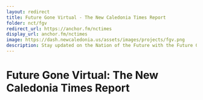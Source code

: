 ```yaml
---
layout: redirect
title: Future Gone Virtual - The New Caledonia Times Report
folder: nct/fgv
redirect_url: https://anchor.fm/nctimes
display_url: anchor.fm/nctimes
image: https://dash.newcaledonia.us/assets/images/projects/fgv.png
description: Stay updated on the Nation of the Future with the Future Gone Virtual podcast! Hosted by journalist Alex Snyder, it has all the insider info you expect from New Caledonia's leading news source.
---
```


# Future Gone Virtual: The New Caledonia Times Report